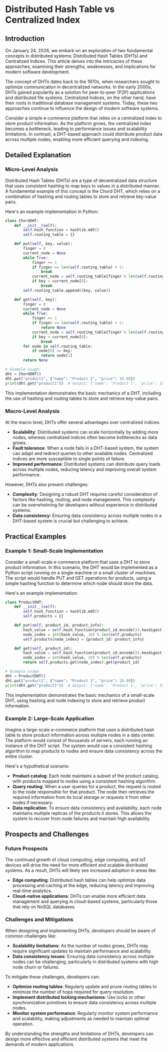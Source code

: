 # Distributed Hash Table vs Centralized Index
## Introduction
On January 24, 2026, we embark on an exploration of two fundamental concepts in distributed systems: Distributed Hash Tables (DHTs) and Centralized Indices. This article delves into the intricacies of these approaches, examining their strengths, weaknesses, and implications for modern software development.

The concept of DHTs dates back to the 1970s, when researchers sought to optimize communication in decentralized networks. In the early 2000s, DHTs gained popularity as a solution for peer-to-peer (P2P) applications and distributed file systems. Centralized Indices, on the other hand, have their roots in traditional database management systems. Today, these two approaches continue to influence the design of modern software systems.

Consider a simple e-commerce platform that relies on a centralized index to store product information. As the platform grows, the centralized index becomes a bottleneck, leading to performance issues and scalability limitations. In contrast, a DHT-based approach could distribute product data across multiple nodes, enabling more efficient querying and indexing.

## Detailed Explanation
### Micro-Level Analysis

Distributed Hash Tables (DHTs) are a type of decentralized data structure that uses consistent hashing to map keys to values in a distributed manner. A fundamental example of this concept is the Chord DHT, which relies on a combination of hashing and routing tables to store and retrieve key-value pairs.

Here's an example implementation in Python:
```python
class ChordDHT:
    def __init__(self):
        self.hash_function = hashlib.md5()
        self.routing_table = {}

    def put(self, key, value):
        finger = 0
        current_node = None
        while True:
            finger += 1
            if finger == len(self.routing_table) + 1:
                break
            current_node = self.routing_table[finger % len(self.routing_table)]
            if key < current_node[0]:
                break
        self.routing_table.append((key, value))

    def get(self, key):
        finger = 0
        current_node = None
        while True:
            finger += 1
            if finger == len(self.routing_table) + 1:
                return None
            current_node = self.routing_table[finger % len(self.routing_table)]
            if key < current_node[0]:
                break
        for node in self.routing_table:
            if node[0] >= key:
                return node[1]
        return None

# Example usage:
dht = ChordDHT()
dht.put("product1", {"name": "Product 1", "price": 19.99})
print(dht.get("product1"))  # Output: {'name': 'Product 1', 'price': 19.99}
```
This implementation demonstrates the basic mechanics of a DHT, including the use of hashing and routing tables to store and retrieve key-value pairs.

### Macro-Level Analysis

At the macro level, DHTs offer several advantages over centralized indices:

* **Scalability**: Distributed systems can scale horizontally by adding more nodes, whereas centralized indices often become bottlenecks as data grows.
* **Fault tolerance**: When a node fails in a DHT-based system, the system can adapt and redirect queries to other available nodes. Centralized indices are more susceptible to single points of failure.
* **Improved performance**: Distributed systems can distribute query loads across multiple nodes, reducing latency and improving overall system performance.

However, DHTs also present challenges:

* **Complexity**: Designing a robust DHT requires careful consideration of factors like hashing, routing, and node management. This complexity can be overwhelming for developers without experience in distributed systems.
* **Data consistency**: Ensuring data consistency across multiple nodes in a DHT-based system is crucial but challenging to achieve.

## Practical Examples
### Example 1: Small-Scale Implementation

Consider a small-scale e-commerce platform that uses a DHT to store product information. In this scenario, the DHT would be implemented as a Python script running on a single machine or a small cluster of machines. The script would handle PUT and GET operations for products, using a simple hashing function to determine which node should store the data.

Here's an example implementation:
```python
class ProductDHT:
    def __init__(self):
        self.hash_function = hashlib.md5()
        self.products = {}

    def put(self, product_id, product_info):
        hash_value = self.hash_function(product_id.encode()).hexdigest()
        node_index = int(hash_value, 16) % len(self.products)
        self.products[node_index] = {product_id: product_info}

    def get(self, product_id):
        hash_value = self.hash_function(product_id.encode()).hexdigest()
        node_index = int(hash_value, 16) % len(self.products)
        return self.products.get(node_index).get(product_id)

# Example usage:
dht = ProductDHT()
dht.put("product1", {"name": "Product 1", "price": 19.99})
print(dht.get("product1"))  # Output: {'name': 'Product 1', 'price': 19.99}
```
This implementation demonstrates the basic mechanics of a small-scale DHT, using hashing and node indexing to store and retrieve product information.

### Example 2: Large-Scale Application

Imagine a large-scale e-commerce platform that uses a distributed hash table to store product information across multiple nodes in a data center. The platform would consist of thousands of servers, each running an instance of the DHT script. The system would use a consistent hashing algorithm to map products to nodes and ensure data consistency across the entire cluster.

Here's a hypothetical scenario:

* **Product catalog**: Each node maintains a subset of the product catalog, with products mapped to nodes using a consistent hashing algorithm.
* **Query routing**: When a user queries for a product, the request is routed to the node responsible for that product. The node then retrieves the required information from its local storage or requests it from other nodes if necessary.
* **Data replication**: To ensure data consistency and availability, each node maintains multiple replicas of the products it stores. This allows the system to recover from node failures and maintain high availability.

## Prospects and Challenges
### Future Prospects

The continued growth of cloud computing, edge computing, and IoT devices will drive the need for more efficient and scalable distributed systems. As a result, DHTs will likely see increased adoption in areas like:

* **Edge computing**: Distributed hash tables can help optimize data processing and caching at the edge, reducing latency and improving real-time analytics.
* **Cloud-native applications**: DHTs can enable more efficient data management and querying in cloud-based systems, particularly those that rely on NoSQL databases.

### Challenges and Mitigations

When designing and implementing DHTs, developers should be aware of common challenges like:

* **Scalability limitations**: As the number of nodes grows, DHTs may require significant updates to maintain performance and scalability.
* **Data consistency issues**: Ensuring data consistency across multiple nodes can be challenging, particularly in distributed systems with high node churn or failures.

To mitigate these challenges, developers can:

* **Optimize routing tables**: Regularly update and prune routing tables to minimize the number of hops required for query resolution.
* **Implement distributed locking mechanisms**: Use locks or other synchronization primitives to ensure data consistency across multiple nodes.
* **Monitor system performance**: Regularly monitor system performance and scalability, making adjustments as needed to maintain optimal operation.

By understanding the strengths and limitations of DHTs, developers can design more effective and efficient distributed systems that meet the demands of modern applications.